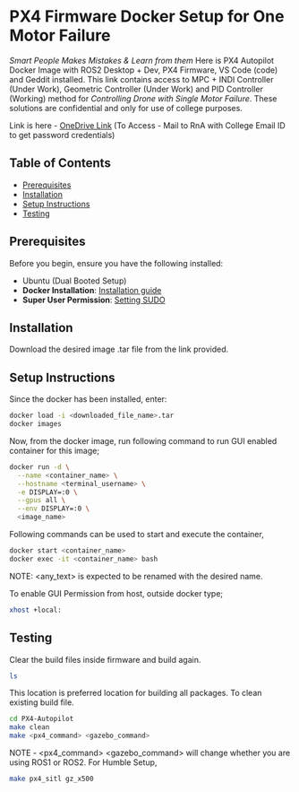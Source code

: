 # PX4 Firmware Docker Setup for One Motor Failure

_Smart People Makes Mistakes & Learn from them_
Here is PX4 Autopilot Docker Image with ROS2 Desktop + Dev, PX4 Firmware, VS Code (code) and Geddit installed. This link contains access to MPC + INDI Controller (Under Work), Geometric Controller (Under Work) and PID Controller (Working) method for *Controlling Drone with Single Motor Failure*. These solutions are confidential and only for use of college purposes.

Link is here - [OneDrive Link](https://cciitpatna-my.sharepoint.com/:f:/g/personal/rna_iitp_ac_in/Et0g3G1f9bpKguhR8y3V2wYBTXDJ9vnErMwq8Y9xCrkqlA?e=b6h8W7)
(To Access - Mail to RnA with College Email ID to get password credentials)

## Table of Contents
- [Prerequisites](#prerequisites)
- [Installation](#installation)
- [Setup Instructions](#setup-instructions)
- [Testing](#testing)

## Prerequisites

Before you begin, ensure you have the following installed:
- Ubuntu (Dual Booted Setup)
- **Docker Installation**: [Installation guide](https://docs.docker.com/engine/install/ubuntu/)
- **Super User Permission**: [Setting SUDO](https://docs.docker.com/engine/install/linux-postinstall/)

## Installation

Download the desired image .tar file from the link provided.

## Setup Instructions

Since the docker has been installed, enter:
```bash
docker load -i <downloaded_file_name>.tar
docker images
```

Now, from the docker image, run following command to run GUI enabled container for this image;
```bash
docker run -d \
  --name <container_name> \
  --hostname <terminal_username> \
  -e DISPLAY=:0 \
  --gpus all \
  --env DISPLAY=:0 \
  <image_name>
```

Following commands can be used to start and execute the container,
```bash
docker start <container_name>
docker exec -it <container_name> bash
```

NOTE: <any_text> is expected to be renamed with the desired name.

To enable GUI Permission from host, outside docker type;
```bash
xhost +local:
```

## Testing

Clear the build files inside firmware and build again.
```bash
ls
```

This location is preferred location for building all packages. To clean existing build file.
```bash
cd PX4-Autopilot
make clean
make <px4_command> <gazebo_command>
```

NOTE - <px4_command> <gazebo_command> will change whether you are using ROS1 or ROS2.
For Humble Setup,
```bash
make px4_sitl gz_x500
```